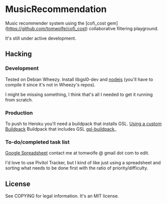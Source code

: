 # MusicRecommendation

Music recommender system using the [cofi_cost gem] (https://github.com/tomwolfe/cofi_cost) collaborative filtering playground.

It's still under active development.

## Hacking

### Development

Tested on Debian Wheezy.
Install libgsl0-dev and [nodejs](https://github.com/joyent/node/wiki/Installing-Node.js-via-package-manager) (you'll have to compile it since it's not in Wheezy's repos).

I might be missing something, I think that's all I needed to get it running from scratch.

### Production

To push to Heroku you'll need a buildpack that installs GSL. [Using a custom Buildpack](https://devcenter.heroku.com/articles/buildpacks#using-a-custom-buildpack)
Buildpack that includes GSL [gsl-buildpack](https://github.com/tomwolfe/heroku-buildpack-gsl-ruby)_

### To-do/completed task list

[Google Spreadsheet](http://goo.gl/3CsWy) contact me at tomwolfe @ gmail dot com to edit.

I'd love to use Pivitol Tracker, but I kind of like just using a spreadsheet and sorting what needs to be done first with the ratio of priority/difficulty.

## License

See COPYING	for legal information. It's an MIT license.
